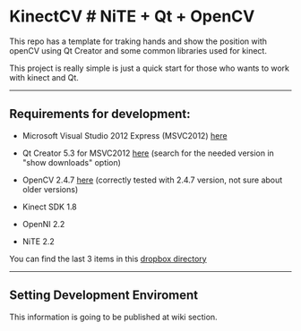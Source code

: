 KinectCV # NiTE + Qt + OpenCV
===

This repo has a template for traking hands and show the position with openCV using Qt Creator and some common libraries used for kinect.

This project is really simple is just a quick start for those who wants to work with kinect and Qt.

-----
Requirements for development:
-----

* Microsoft Visual Studio 2012 Express (MSVC2012) [here](http://www.visualstudio.com/en-us/products/visual-studio-express-vs.aspx)

* Qt Creator 5.3 for MSVC2012 [here](http://qt-project.org/downloads) (search for the needed version in "show downloads" option)

* OpenCV 2.4.7 [here](http://opencv.org/downloads.html) (correctly tested with 2.4.7 version, not sure about older versions)

* Kinect SDK 1.8

* OpenNI 2.2

* NiTE 2.2

You can find the last 3 items in this [dropbox directory](https://www.dropbox.com/sh/12hv0w9dx3p04ml/AACrdKm-uI5klJKcOSY6pCima)

----
Setting Development Enviroment
----

This information is going to be published at wiki section.

